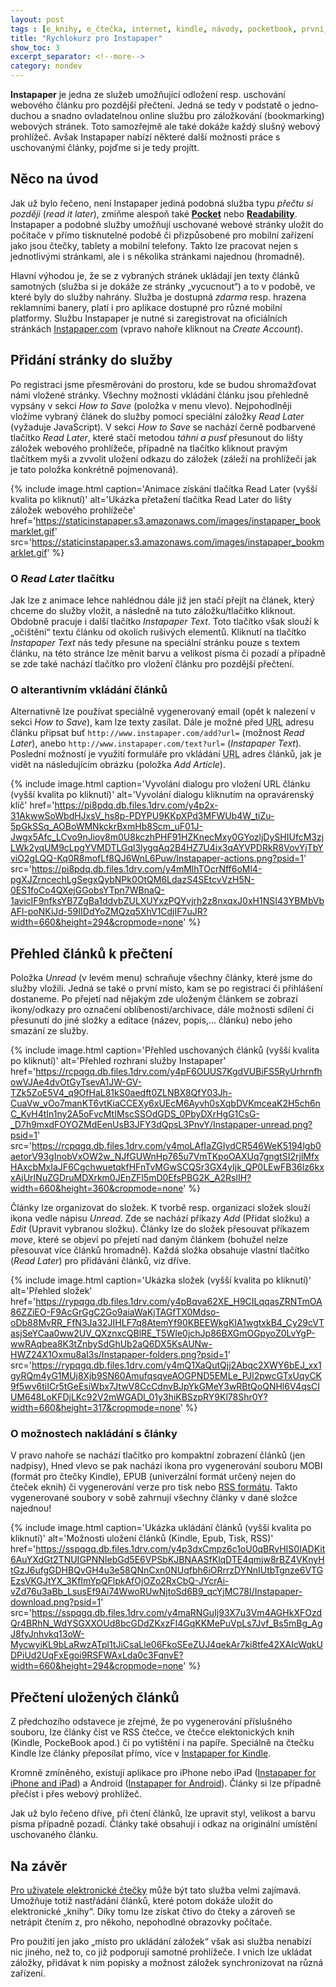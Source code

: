 ```yaml
---
layout: post
tags : [e_knihy, e_čtečka, internet, kindle, návody, pocketbook, první_seznámení, tipy]
title: "Rychlokurz pro Instapaper"
show_toc: 3
excerpt_separator: <!--more-->
category: nondev
---
```


**Instapaper** je jedna ze služeb umožňující odložení resp. uschování webového článku pro pozdější přečtení. Jedná se tedy v podstatě o jedno­du­chou a snadno ovla­da­telnou online službu pro zálož­kování (bookmarking) webových stránek. Toto samozřejmě ale také dokáže každý slušný webový prohlížeč. Avšak Instapaper nabízí některé další možnosti práce s uschovanými články, pojďme si je tedy projítt.

<!--more-->

## Něco na úvod

Jak už bylo řečeno, není Instapaper jediná podobná služba typu _přečtu si později_ (_read it later_), zmiňme alespoň také **[Pocket](http://getpocket.com/ "Alternativní služba umožňující ukládat články k pozdějšímu přečtení")** nebo **[Readability](http://www.readability.com/ "Další alternativní služba umožňující ukládat články k pozdějšímu přečtení")**. Instapaper a podobné služby umožňují uschované webové stránky uložit do počí­tače v přímo tisknu­telné podobě či přizpůsobené pro mobilní zařízení jako jsou čtečky, tablety a mobilní telefony. Takto lze pracovat nejen s jednotlivými stránkami, ale i s několika stránkami najednou (hromadně).

Hlavní výhodou je, že se z vybraných stránek ukládají jen texty článků samotných (služba si je dokáže ze stránky „vycucnout“) a to v podobě, ve které byly do služby nahrány. Služba je dostupná _zdarma_ resp. hrazena reklamními banery, platí i pro aplikace dostupné pro různé mobilní platformy. Službu Instapaper je nutné si zaregistrovat na oficiálních stránkách [Instapaper.com](http://www.instapaper.com/ "Oficiální stránka služby Instapaper") (vpravo nahoře kliknout na _Create Account_).

## Přidání stránky do služby

Po registraci jsme přesměrováni do prostoru, kde se budou shromažďovat námi vložené stránky. Všechny možnosti vkládání článku jsou přehledně vypsány v sekci _How to Save_ (položka v menu vlevo). Nejpohodlněji vložíme vybraný článek do služby pomocí speciální záložky _Read Later_ (vyžaduje JavaScript). V sekci _How to Save_ se nachází černě podbarvené tlačítko _Read Later_, které stačí metodou _táhni a pusť_ přesunout do lišty záložek webového prohlížeče, případně na tlačítko kliknout pravým tlačítkem myši a zvvolit uložení odkazu do záložek (záleží na prohlížeči jak je tato položka konkrétně pojmenovaná).

{% include image.html
    caption='Animace získání tlačítka Read Later (vyšší kvalita po kliknutí)'
    alt='Ukázka přetažení tlačítka Read Later do lišty záložek webového prohlížeče'
    href='https://staticinstapaper.s3.amazonaws.com/images/instapaper_bookmarklet.gif'
    src='https://staticinstapaper.s3.amazonaws.com/images/instapaper_bookmarklet.gif'
%}

### O _Read Later_ tlačítku
Jak lze z animace lehce nahlédnou dále již jen stačí přejít na článek, který chceme do služby vložit, a následně na tuto záložku/tlačítko kliknout. Obdobně pracuje i další tlačítko _Instapaper Text_. Toto tlačítko však slouží k „očištění“ textu článku od okolích rušivých elementů. Kliknutí na tlačítko _Instapaper Text_ nás tedy přesune na speciální stránku pouze s textem článku, na této stránce lze měnit barvu a velikost písma či pozadí a případně se zde také nachází tlačítko pro vložení článku pro pozdější přečtení.

### O alterantivním vkládání článků
Alternativně lze používat speciálně vygenerovaný email (opět k nalezení v sekci _How to Save_), kam lze texty zasílat. Dále je možné před <abbr title="Uniform Resource Locator" dir="ltr" lang="en">URL</abbr> adresu článku připsat buť `http://www.instapaper.com/add?url=` (možnost _Read Later_), anebo `http://www.instapaper.com/text?url=` (_Instapaper Text_). Poslední možností je využití formuláře pro vkládání <abbr title="Uniform Resource Locator" dir="ltr" lang="en">URL</abbr> adres článků, jak je vidět na následujícím obrázku (položka _Add Article_).

{% include image.html
    caption='Vyvolání dialogu pro vložení URL článku (vyšší kvalita po kliknutí)'
    alt='Vyvolání dialogu kliknutím na opravárenský klíč'
    href='https://pi8pdq.db.files.1drv.com/y4p2x-31AkwwSoWbdHJxsV_hs8p-PDYPU9KKpXPd3MFWUb4W_tiZu-5pGkSSq_AOBoWMNkckrBxmHb8Scm_uF01J-Jwgx5Afc_LCvo9nJioy8m0U8kczhPHF91HZKnecMxy0GYozljDySHIUfcM3zjLWk2yqUM9cLpgYVMDTLGql3lygqAq2B4HZ7U4ix3qAYVPDRkR8VovYjTbYviO2gLQQ-Kq0R8mofLf8QJ6WnL6Puw/Instapaper-actions.png?psid=1'
    src='https://pi8pdq.db.files.1drv.com/y4mMlhTOcrNff6oMl4-pgXJZrncechLgSegxQybNPk0OtQM6LdazS4SEtcvVzH5N-0ES1foCo4QXejGGobsYTpn7WBnaQ-1avicIF9nfksYB7ZgBa1ddvbZULXUYxzPQYvjrh2z8nxqxJ0xH1NSI43YBMbVbAFl-poNKiJd-59IIDdYoZMQzq5XhV1CdjIF7uJR?width=660&height=294&cropmode=none'
%}

## Přehled článků k přečtení

Položka _Unread_ (v levém menu) schraňuje všechny články, které jsme do služby vložili. Jedná se také o první místo, kam se po registraci či přihlášení dostaneme. Po přejetí nad nějakým zde uloženým článkem se zobrazí ikony/odkazy pro označení oblíbenosti/archivace, dále možnosti sdílení či přesunutí do jiné složky a editace (název, popis,... článku) nebo jeho smazání ze služby.

{% include image.html
    caption='Přehled uschovaných článků (vyšší kvalita po kliknutí)'
    alt='Přehled rozhraní služby Instapaper'
    href='https://rcpqgq.db.files.1drv.com/y4pF6OUUS7KgdVUBiFS5RyUrhrnfhowVJAe4dvOtGyTsevA1JW-GV-TZk5ZoE5V4_q9OfHaL81kS0aedft0ZLNBX8QfY03Jh-CuaVw_vOo7manKT6vtKiaCCEXy6xUEcM6Ayvh0sXqbDVKmceaK2H5ch6nC_KvH4tIn1ny2A5oFvcMtIMscSSOdGDS_0PbyDXrHgG1CsG-_D7h9mxdFOYOZMdEenUsB3JFY3dQpsL3PnvY/Instapaper-unread.png?psid=1'
    src='https://rcpqgq.db.files.1drv.com/y4moLAfIaZGIydCR546WeK5194lgb0aetorV93gInobVxOW2w_NJfGUWnHp765u7VmTKpoOAXUq7gngtSI2rjlMfxHAxcbMxIaJF6CgchwuetqkfHFnTvMGwSCQSr3GX4yIjk_QP0LEwFB36lz6kxxAjUrINuZGDruMDXrkm0JEnZFl5mD0EfsPBG2K_A2RslIH?width=660&height=360&cropmode=none'
%}

Články lze organizovat do složek. K tvorbě resp. organizaci složek slouží ikona vedle nápisu _Unread_. Zde se nachází příkazy _Add_ (Přidat složku) a _Edit_ (Upravit vybranou složku). Články lze do složek přesouvat příkazem _move_, které se objeví po přejetí nad daným článkem (bohužel nelze přesouvat více článků hromadně). Každá složka obsahuje vlastní tlačítko (_Read Later_) pro přidávání článků, viz dříve.

{% include image.html
    caption='Ukázka složek (vyšší kvalita po kliknutí)'
    alt='Přehled složek'
    href='https://rypqgq.db.files.1drv.com/y4pBqva62XE_H9CILqqasZRNTmOA86ZZiEO-F9AcGrGgC2Go9aiaWaKjTAGfTX0Mdso-oDb88MvRR_FfN3Ja32JIHLF7q8AtemYf90KBEEWkgKIA1wgtxkB4_Cy29cVTasjSeYCaa0ww2UV_QXznxcQBlRE_T5WIe0jchJp86BXGmOGpyoZ0LvYgP-wwRAqbea8K3tZnbySdGhUb2aQ6DX5KsAUNw-HWZ24X1Oxmu8aI3s/Instapaper-folders.png?psid=1'
    src='https://rypqgq.db.files.1drv.com/y4mQ1XaQutQjj2Abqc2XWY6bEJ_xx1gyRQm4yG1MUj8Xjb9SN60AmufqsqveAOGPND5EMLe_PJl2pwcGTxUqyCK9f5wv6tiICr5tGeEsiWbx7JtwV8CcCdnvBJpYkGMeY3wRBtQoQNHl6V4qsCIUM648LoKFDjLKc92V2mWGADl_01y3hiKBSzpRY9Kl78Shr0Y?width=660&height=317&cropmode=none'
%}

### O možnostech nakládání s články
V pravo nahoře se nachází tlačítko pro kompaktní zobrazení článků (jen nadpisy), Hned vlevo se pak nachází ikona pro vygenerování souboru MOBI (formát pro čtečky Kindle), EPUB (univerzální formát určený nejen do čteček eknih) či vygenerování verze pro tisk nebo [RSS formátu](http://cs.wikipedia.org/wiki/Rss "O RSS výstupu - Wikipedia.cz"). Takto vygenerované soubory v sobě zahrnují všechny články v dané složce najednou!

{% include image.html
    caption='Ukázka ukládání článků (vyšší kvalita po kliknutí)'
    alt='Možnosti uložení článků (Kindle, Epub, Tisk, RSS)'
    href='https://sspqgq.db.files.1drv.com/y4p3dxCmpz6c1oU0qBRvHIS0IADKit6AuYXdGt2TNUIGPNNIebGd5E6VPSbKJBNAASfKlqDTE4qmjw8rBZ4VKnyHtGzJ6ufgGDHBQvGH4u3e58QNnCxn0NUqfbh6iORrrzDYNnIUtbTgnze6VTGEzsVKGJtYX_3KfImYpQFlpkAfOjOZo2RxCbQ-JYcrAi-vZd76u3aBb_LsusEf9Ai74WwoRUwNjtoSd6B9_qcYjMC78I/Instapaper-download.png?psid=1'
    src='https://sspqgq.db.files.1drv.com/y4maRNGuIj93X7u3Vm4AGHkXFOzdQr4BRhN_WdYSGXXOUd8bcGDdZKxzFI4GqKKMePuVpLs7Jvf_Bs5mBg_AgJ8fyJnhvkq13oW-MycwyiKL9bLaRwzATpl1tJiCsaLle06FkoSEeZUJ4qekAr7ki8tfe42XAIcWqkUDPiUd2UqFxEgoi9RSFWAxLda0c3FqnvE?width=660&height=294&cropmode=none'
%}

## Přečtení uložených článků

Z předchozího odstavece je zřejmé, že po vygenerování příslušného souboru, lze články číst ve RSS čtečce, ve čtečce elektonických knih (Kindle, PockeBook apod.) či po vytištění i na papíře. Speciálně na čtečku Kindle lze články přeposílat přímo, více v [Instapaper for Kindle](http://www.instapaper.com/user/kindle "Nastavení přeposílání článků na čtečky Kindle").

Kromně zmíněného, existují aplikace pro iPhone nebo iPad ([Instapaper for iPhone and iPad](http://www.instapaper.com/iphone "Aplikace Instapaper for iPhone and iPad")) a Android ([Instapaper for Android](http://www.instapaper.com/android "Aplikace Instapaper for Android")). Články si lze případně přečíst i přes webový prohlížeč.

Jak už bylo řečeno dříve, při čtení článků, lze upravit styl, velikost a barvu písma případně pozadí. Články také obsahují i odkaz na originální umístění uschovaného článku.

## Na závěr

[Pro uživatele elektronické čtečky](/archive/2014-02-02/co-vse-lze-cist-ve-ctecce-e-knih "Co vše lze číst ve čtečce e-knih") může být tato služba velmi zajímavá. Umožňuje totiž nastřádání článků, které potom dokáže uložit do elektronické „knihy“. Díky tomu lze získat čtivo do čteky a zároveň se netrápit čtením z, pro někoho, nepohodlné obrazovky počítače.

Pro použití jen jako „místo pro ukládání záložek“ však asi služba nenabízí nic jiného, než to, co již podporují samotné prohlížeče. I vnich lze ukládat záložky, přidávat k nim popisky a možnost záložek synchronizovat na různá zařízení.